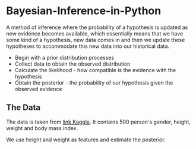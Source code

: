 # Bayesian-Inference-in-Python

A method of inference where the probability of a hypothesis is updated as new evidence becomes available, which essentially means that we have some kind of a hypothesis, new data comes in and then we update these hypotheses to accommodate this new data into our historical data.

-  Begin with a prior distribution processes
-  Collect data to obtain the observed distribution
-  Calculate the likelihood - how compatible is the evidence with the hypothesis
-  Obtain the posterior - the probability of our hypothesis given the observed evidence

## The Data

The data is taken from <a href="https://www.kaggle.com/yersever/500-person-gender-height-weight-bodymassindex">link Kaggle</a>. It contains 500 person's gender, height, weight and body mass index.

We use height and weight as features and estimate the posterior. 





